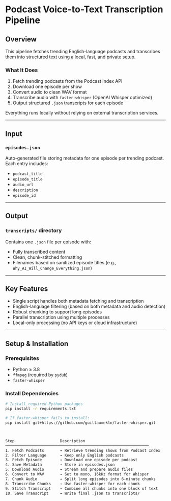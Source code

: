 # Podcast Voice-to-Text Transcription Pipeline

## Overview

This pipeline fetches trending English-language podcasts and transcribes them into structured text using a local, fast, and private setup.

### What It Does

1. Fetch trending podcasts from the Podcast Index API  
2. Download one episode per show  
3. Convert audio to clean WAV format  
4. Transcribe audio with `faster-whisper` (OpenAI Whisper optimized)  
5. Output structured `.json` transcripts for each episode  

Everything runs locally without relying on external transcription services.

---

## Input

### `episodes.json`

Auto-generated file storing metadata for one episode per trending podcast.  
Each entry includes:

- `podcast_title`
- `episode_title`
- `audio_url`
- `description`
- `episode_id`

---

## Output

### `transcripts/` directory

Contains one `.json` file per episode with:

- Fully transcribed content
- Clean, chunk-stitched formatting
- Filenames based on sanitized episode titles (e.g., `Why_AI_Will_Change_Everything.json`)

---

## Key Features

- Single script handles both metadata fetching and transcription  
- English-language filtering (based on both metadata and audio detection)  
- Robust chunking to support long episodes  
- Parallel transcription using multiple processes  
- Local-only processing (no API keys or cloud infrastructure)

---

## Setup & Installation

### Prerequisites

- Python ≥ 3.8  
- `ffmpeg` (required by `pydub`)  
- `faster-whisper`

### Install Dependencies

```bash
# Install required Python packages
pip install -r requirements.txt

# If faster-whisper fails to install:
pip install git+https://github.com/guillaumekln/faster-whisper.git



Step                    Description
───────────────────────────────────────────────────────────────
1. Fetch Podcasts       → Retrieve trending shows from Podcast Index
2. Filter Language      → Keep only English podcasts
3. Fetch Episode        → Download one episode per podcast
4. Save Metadata        → Store in episodes.json
5. Download Audio       → Stream and prepare audio files
6. Convert to WAV       → Set to mono, 16kHz format for Whisper
7. Chunk Audio          → Split long episodes into 6-minute chunks
8. Transcribe Chunks    → Use faster-whisper for each chunk
9. Stitch Transcript    → Combine all chunks into one block of text
10. Save Transcript     → Write final .json to transcripts/




